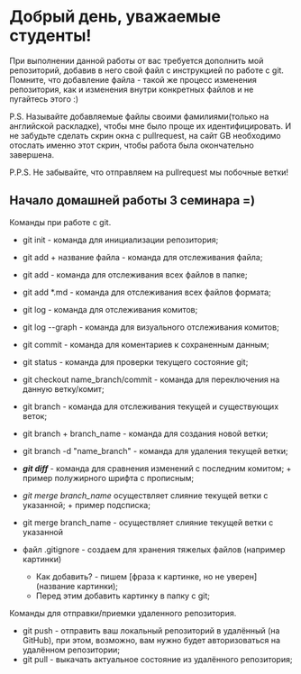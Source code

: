 # Добрый день, уважаемые студенты! 
  При выполнении данной работы от вас требуется дополнить мой репозиторий, добавив в него свой файл с инструкцией по работе с git. Помните, что добавление файла - такой же процесс изменения репозитория, как и изменения внутри конкретных файлов и не пугайтесь этого :)

  P.S. Называйте добавляемые файлы своими фамилиями(только на английской раскладке), чтобы мне было проще их идентифицировать. И не забудьте сделать скрин окна с pullrequest, на сайт GB необходимо отослать именно этот скрин, чтобы работа была окончательно завершена.

  P.P.S. Не забывайте, что отправляем на pullrequest мы побочные ветки!

  ## Начало домашней работы 3 семинара =)

  Команды при работе с git.

  * git init - команда для инициализации репозитория;
  
  * git add + название файла - команда для отслеживания файла;
  
  * git add - команда для отслеживания всех файлов в папке;

  * git add *.md - команда для отслеживания всех файлов формата;

  * git log - команда для отслеживания комитов;

  * git log --graph - команда для визуального отслеживания комитов;

  * git commit - команда для коментариев к сохраненным данным;

  * git status - команда для проверки текущего состояние git;

  * git checkout name_branch/commit - команда для переключения на данную ветку/комит;
  
  * git branch - команда для отслеживания текущей и существующих веток;

  * git branch + branch_name - команда для создания новой ветки;

  * git branch -d "name_branch" - команда для удаления текущей ветки;

  * _**git diff**_ - команда для сравнения изменений с последним комитом; + пример полужирного шрифта с прописным;

  * *git merge branch_name* осуществляет слияние текущей ветки с указанной; + пример подсписка;

  * git merge branch_name - осуществляет слияние текущей ветки с указанной

  * файл .gitignore - создаем для хранения тяжелых файлов (например картинки)
    * Как добавить? - пишем [фраза к картинке, но не уверен](название картинки);
    * Перед этим добавить картинку в папку с git;

 Команды для отправки/приемки удаленного репозитория.

  * git push - отправить ваш локальный репозиторий в удалённый (на GitHub), при этом, возможно, вам нужно будет авторизоваться на удалённом репозитории;
  * git pull - выкачать актуальное состояние из удалённого репозитория;